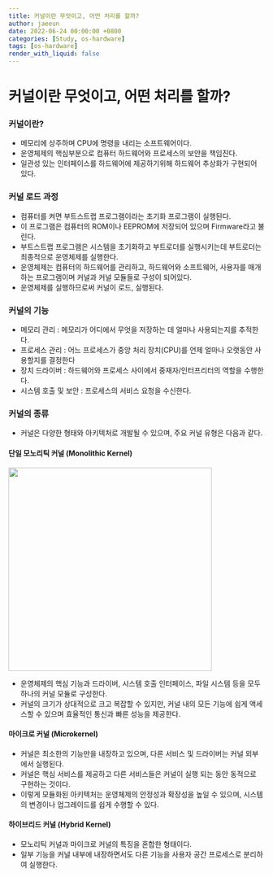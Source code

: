 ```yaml
---
title: 커널이란 무엇이고, 어떤 처리를 할까?
author: jaeeun
date: 2022-06-24 00:00:00 +0800
categories: [Study, os-hardware]
tags: [os-hardware]
render_with_liquid: false
---
```


# 커널이란 무엇이고, 어떤 처리를 할까?

### 커널이란?

- 메모리에 상주하며 CPU에 명령을 내리는 소프트웨어이다.
- 운영체제의 핵심부분으로 컴퓨터 하드웨어와 프로세스의 보안을 책임진다.
- 일관성 있는 인터페이스를 하드웨어에 제공하기위해 하드웨어 추상화가 구현되어 있다.

### 커널 로드 과정

- 컴퓨터를 켜면 부트스트랩 프로그램이라는 초기화 프로그램이 실행된다.
- 이 프로그램은 컴퓨터의 ROM이나 EEPROM에 저장되어 있으며 Firmware라고 불린다.
- 부트스트랩 프로그램은 시스템을 초기화하고 부트로더를 실행시키는데 부트로더는 최종적으로 운영체제를 실행한다.
- 운영체제는 컴퓨터의 하드웨어를 관리하고, 하드웨어와 소프트웨어, 사용자를 매개하는 프로그램이며 커널과 커널 모듈들로 구성이 되어있다.
- 운영체제를 실행하므로써 커널이 로드, 실행된다.

### 커널의 기능

- 메모리 관리 : 메모리가 어디에서 무엇을 저장하는 데 얼마나 사용되는지를 추적한다.
- 프로세스 관리 : 어느 프로세스가 중앙 처리 장치(CPU)를 언제 얼마나 오랫동안 사용할지를 결정한다
- 장치 드라이버 : 하드웨어와 프로세스 사이에서 중재자/인터프리터의 역할을 수행한다.
- 시스템 호출 및 보안 : 프로세스의 서비스 요청을 수신한다.

### 커널의 종류

- 커널은 다양한 형태와 아키텍처로 개발될 수 있으며, 주요 커널 유형은 다음과 같다.

#### 단일 모노리틱 커널 (Monolithic Kernel)

<img src ="https://user-images.githubusercontent.com/59333182/176356045-691c770e-d399-46a6-a43b-f045c6b05062.png" width ="400px"/>


- 운영체제의 핵심 기능과 드라이버, 시스템 호출 인터페이스, 파일 시스템 등을 모두 하나의 커널 모듈로 구성한다.
- 커널의 크기가 상대적으로 크고 복잡할 수 있지만, 커널 내의 모든 기능에 쉽게 액세스할 수 있으며 효율적인 통신과 빠른 성능을 제공한다.

#### 마이크로 커널 (Microkernel)

- 커널은 최소한의 기능만을 내장하고 있으며, 다른 서비스 및 드라이버는 커널 외부에서 실행된다.
- 커널은 핵심 서비스를 제공하고 다른 서비스들은 커널이 실행 되는 동안 동적으로 구현하는 것이다.
-  이렇게 모듈화된 아키텍처는 운영체제의 안정성과 확장성을 높일 수 있으며, 시스템의 변경이나 업그레이드를 쉽게 수행할 수 있다.

#### 하이브리드 커널 (Hybrid Kernel)

- 모노리틱 커널과 마이크로 커널의 특징을 혼합한 형태이다.
- 일부 기능을 커널 내부에 내장하면서도 다른 기능을 사용자 공간 프로세스로 분리하여 실행한다.